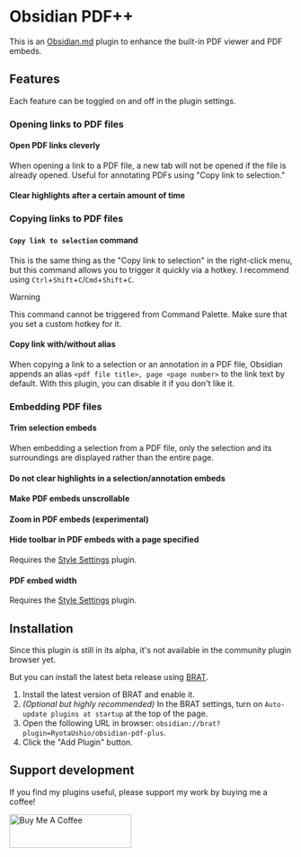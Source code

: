 # Obsidian PDF++

This is an [Obsidian.md](https://obsidian.md) plugin to enhance the built-in PDF viewer and PDF embeds.

## Features

Each feature can be toggled on and off in the plugin settings.

### Opening links to PDF files

#### Open PDF links cleverly

When opening a link to a PDF file, a new tab will not be opened if the file is already opened. Useful for annotating PDFs using "Copy link to selection."

#### Clear highlights after a certain amount of time

### Copying links to PDF files

#### `Copy link to selection` command

This is the same thing as the "Copy link to selection" in the right-click menu, but this command allows you to trigger it quickly via a hotkey. I recommend using `Ctrl`+`Shift`+`C`/`Cmd`+`Shift`+`C`.

> [!warning]
> This command cannot be triggered from Command Palette. Make sure that you set a custom hotkey for it. 

#### Copy link with/without alias

When copying a link to a selection or an annotation in a PDF file, Obsidian appends an alias `<pdf file title>, page <page number>` to the link text by default. With this plugin, you can disable it if you don't like it.

### Embedding PDF files

#### Trim selection embeds

When embedding a selection from a PDF file, only the selection and its surroundings are displayed rather than the entire page.

#### Do not clear highlights in a selection/annotation embeds

#### Make PDF embeds unscrollable

#### Zoom in PDF embeds (experimental)

#### Hide toolbar in PDF embeds with a page specified

Requires the [Style Settings](https://github.com/mgmeyers/obsidian-style-settings) plugin.

#### PDF embed width

Requires the [Style Settings](https://github.com/mgmeyers/obsidian-style-settings) plugin.

## Installation

Since this plugin is still in its alpha, it's not available in the community plugin browser yet.

But you can install the latest beta release using [BRAT](https://github.com/TfTHacker/obsidian42-brat).

1. Install the latest version of BRAT and enable it.
2. _(Optional but highly recommended)_ In the BRAT settings, turn on `Auto-update plugins at startup` at the top of the page.
3. Open the following URL in browser: `obsidian://brat?plugin=RyotaUshio/obsidian-pdf-plus`.
4. Click the "Add Plugin" button.

## Support development

If you find my plugins useful, please support my work by buying me a coffee!

<a href="https://www.buymeacoffee.com/ryotaushio" target="_blank"><img src="https://cdn.buymeacoffee.com/buttons/v2/default-yellow.png" alt="Buy Me A Coffee" style="height: 60px !important;width: 217px !important;" ></a>
